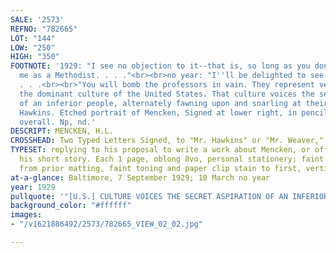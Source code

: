 ```yaml
---
SALE: '2573'
REFNO: "782665"
LOT: "144"
LOW: "250"
HIGH: "350"
FOOTNOTE: '1929: "I see no objection to it--that is, so long as you don''t depict
  me as a Methodist. . . ."<br><br>no year: "I''ll be delighted to see the short story.
  . . .<br><br>"You will bomb the professors in vain. They represent very accurately
  the dominant culture of the United States. That culture voices the secret aspiration
  of an inferior people, alternately fawning upon and snarling at their betters."<br><br>With--Arthur
  Hawkins. Etched portrait of Mencken, Signed at lower right, in pencil. 11½x8¾ inches
  overall. Np, nd.'
DESCRIPT: MENCKEN, H.L.
CROSSHEAD: Two Typed Letters Signed, to "Mr. Hawkins" or "Mr. Weaver,"
TYPESET: replying to his proposal to write a work about Mencken, or offering to read
  his short story. Each 1 page, oblong 8vo, personal stationery; faint marginal discoloration
  from prior matting, faint toning and paper clip stain to first, vertical folds.
at-a-glance: Baltimore, 7 September 1929; 10 March no year
year: 1929
pullquote: '"[U.S.] CULTURE VOICES THE SECRET ASPIRATION OF AN INFERIOR PEOPLE"'
background_color: "#ffffff"
images:
- "/v1621886492/2573/782665_VIEW_02_02.jpg"

---
```

